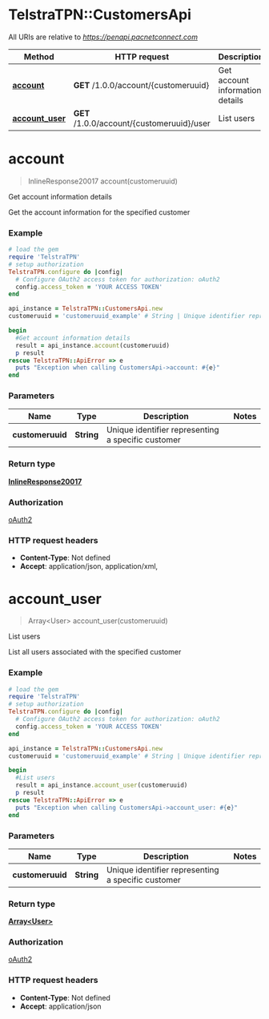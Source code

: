 # TelstraTPN::CustomersApi

All URIs are relative to *https://penapi.pacnetconnect.com*

Method | HTTP request | Description
------------- | ------------- | -------------
[**account**](CustomersApi.md#account) | **GET** /1.0.0/account/{customeruuid} | Get account information details
[**account_user**](CustomersApi.md#account_user) | **GET** /1.0.0/account/{customeruuid}/user | List users


# **account**
> InlineResponse20017 account(customeruuid)

Get account information details

Get the account information for the specified customer

### Example
```ruby
# load the gem
require 'TelstraTPN'
# setup authorization
TelstraTPN.configure do |config|
  # Configure OAuth2 access token for authorization: oAuth2
  config.access_token = 'YOUR ACCESS TOKEN'
end

api_instance = TelstraTPN::CustomersApi.new
customeruuid = 'customeruuid_example' # String | Unique identifier representing a specific customer

begin
  #Get account information details
  result = api_instance.account(customeruuid)
  p result
rescue TelstraTPN::ApiError => e
  puts "Exception when calling CustomersApi->account: #{e}"
end
```

### Parameters

Name | Type | Description  | Notes
------------- | ------------- | ------------- | -------------
 **customeruuid** | **String**| Unique identifier representing a specific customer | 

### Return type

[**InlineResponse20017**](InlineResponse20017.md)

### Authorization

[oAuth2](../README.md#oAuth2)

### HTTP request headers

 - **Content-Type**: Not defined
 - **Accept**: application/json, application/xml, 



# **account_user**
> Array&lt;User&gt; account_user(customeruuid)

List users

List all users associated with the specified customer

### Example
```ruby
# load the gem
require 'TelstraTPN'
# setup authorization
TelstraTPN.configure do |config|
  # Configure OAuth2 access token for authorization: oAuth2
  config.access_token = 'YOUR ACCESS TOKEN'
end

api_instance = TelstraTPN::CustomersApi.new
customeruuid = 'customeruuid_example' # String | Unique identifier representing a specific customer

begin
  #List users
  result = api_instance.account_user(customeruuid)
  p result
rescue TelstraTPN::ApiError => e
  puts "Exception when calling CustomersApi->account_user: #{e}"
end
```

### Parameters

Name | Type | Description  | Notes
------------- | ------------- | ------------- | -------------
 **customeruuid** | **String**| Unique identifier representing a specific customer | 

### Return type

[**Array&lt;User&gt;**](User.md)

### Authorization

[oAuth2](../README.md#oAuth2)

### HTTP request headers

 - **Content-Type**: Not defined
 - **Accept**: application/json



